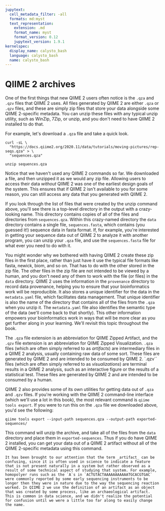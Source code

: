 ```yaml
---
jupytext:
  cell_metadata_filter: -all
  formats: md:myst
  text_representation:
    extension: .md
    format_name: myst
    format_version: 0.12
    jupytext_version: 1.9.1
kernelspec:
  display_name: calysto_bash
  language: calysto_bash
  name: calysto_bash
---
```


# QIIME 2 archives

One of the first things that new QIIME 2 users often notice is the `.qza` and
`.qzv` files that QIIME 2 uses. All files generated by QIIME 2 are either `.qza`
or `.qzv` files, and these are simply zip files that store your data alongside
some QIIME 2-specific metadata. You can unzip these files with any typical unzip
utility, such as WinZip, 7Zip, or unzip, and you don't need to have QIIME 2
installed to do that.

For example, let's download a `.qza` file and take a quick look.

```{code-cell}
curl -sL \
  "https://docs.qiime2.org/2020.11/data/tutorials/moving-pictures/rep-seqs.qza" > \
  "sequences.qza"
```

```{code-cell}
unzip sequences.qza
```

Notice that we haven't used any QIIME 2 commands so far. We downloaded a file,
and then unzipped it as we would any zip file. Allowing users to access their
data _without_ QIIME 2 was one of the earliest design goals of the system. This
ensures that if QIIME 2 isn't available to you for some reason, you can still
access any data that you generated with QIIME 2.

If you look through the list of files that were created by the unzip command
above, you'll see there is a top-level directory in the output with a
crazy-looking name. This directory contains copies of all of the files and
directories from `sequences.qza`. Within this crazy-named directory the `data`
directory contains a single file, `sequences.fasta`, which contains (you guessed
it!) sequence data in fasta format.  If, for example, you're interested in
getting your sequence data out of QIIME 2 to analyze it with another program,
you can unzip your `.qza` file, and use the `sequences.fasta` file for what ever
you need to do with it.

You might wonder why we bothered with having QIIME 2 create these zip files in
the first place, rather than just have it use the typical file formats like
fasta, newick, biom, and so on. That has to do with the other stored in the zip
file. The other files in the zip file are not intended to be viewed by a human,
and you don't need any of them to work with the file (or files) in the `data`
directory. QIIME 2 uses the information in the `provenance` directory to record
data provenance, helping you to ensure that your bioinformatics work will be
reproducible. It also stores a unique identifier for the data in the
`metadata.yaml` file, which facilitates data management. That unique identifier
is also the name of the directory that contains all of the files from the `.qza`
when you unzip it. The `metadata.yaml` file also identifies the semantic type of
the data (we'll come back to that shortly). This other information empowers your
bioinformatics work in ways that will be more clear as you get further along in
your learning. We'll revisit this topic throughout the book.

The `.qza` file extension is an abbreviation for QIIME Zipped Artifact, and the
`.qzv` file extension is an abbreviation for QIIME Zipped Visualization. `.qza`
files (which are often simply referred to as _artifacts_) are intermediary files
in a QIIME 2 analysis, usually containing raw data of some sort. These files are
generated by QIIME 2 and are intended to be consumed by QIIME 2. `.qzv`` files
(which are often simply referred to as _visualizations_) are terminal results in
a QIIME 2 analysis, such as an interactive figure or the results of a
statistical test. These files are generated by QIIME 2 and are intended to be
consumed by a human.

QIIME 2 also provides some of its own utilities for getting data out of `.qza`
and `.qzv` files. If you're working with the QIIME 2 command-line interface
(which we'll use a lot in this book), the most relevant command is `qiime tools
export`. If you were to run this on the `.qza` file we downloaded above, you'd
see the following:

```{code-cell}
qiime tools export --input-path sequences.qza --output-path exported-sequences/
```

This command will unzip the archive, and take all of the files from the `data`
directory and place them in `exported-sequences`. Thus if you do have QIIME 2
installed, you can get your data out of a QIIME 2 artifact without all of the
QIIME 2-specific metadata using this command.

```{admonition} Jargon: Confused by the term "artifact"?
It has been brought to our attention that the term _artifact_ can be confusing, since it is often used in science to indicate a feature that is not present naturally in a system but rather observed as a result of some technical aspect of studying that system. For example, homopolyer runs such as the `A`s in `ACTGTACTAAAAAAAAAAATGCACGTGAC` were commonly reported by some early sequencing instruments to be longer then they were in nature due to the way the sequencing reaction worked. In QIIME 2 we use the definition of an artifact as an object that was created by some process, like an archaeological artifact. This is common in data science, and we didn't realize the potential for confusion until we were a little too far along to easily change the name.
```
